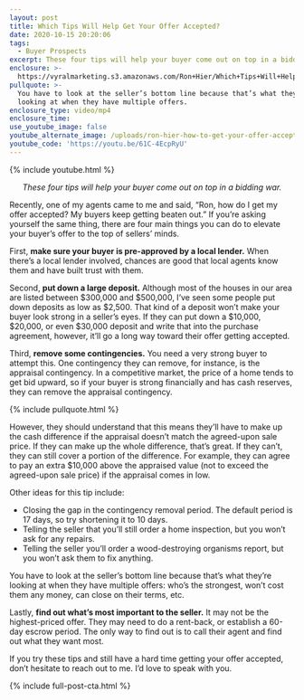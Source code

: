 ```yaml
---
layout: post
title: Which Tips Will Help Get Your Offer Accepted?
date: 2020-10-15 20:20:06
tags:
  - Buyer Prospects
excerpt: These four tips will help your buyer come out on top in a bidding war.
enclosure: >-
  https://vyralmarketing.s3.amazonaws.com/Ron+Hier/Which+Tips+Will+Help+Get+Your+Offer+Accepted_.mp4
pullquote: >-
  You have to look at the seller’s bottom line because that’s what they’re
  looking at when they have multiple offers.
enclosure_type: video/mp4
enclosure_time:
use_youtube_image: false
youtube_alternate_image: /uploads/ron-hier-how-to-get-your-offer-accepted-yt.jpg
youtube_code: 'https://youtu.be/61C-4EcpRyU'
---
```


{% include youtube.html %}

<p style="text-align: center;"><em>These four tips will help your buyer come out on top in a bidding war.</em></p>

Recently, one of my agents came to me and said, “Ron, how do I get my offer accepted? My buyers keep getting beaten out.” If you’re asking yourself the same thing, there are four main things you can do to elevate your buyer’s offer to the top of sellers’ minds.&nbsp;

First, **make sure your buyer is pre-approved by a local lender.** When there’s a local lender involved, chances are good that local agents know them and have built trust with them.&nbsp;

Second, **put down a large deposit.** Although most of the houses in our area are listed between $300,000 and $500,000, I’ve seen some people put down deposits as low as $2,500. That kind of a deposit won’t make your buyer look strong in a seller’s eyes. If they can put down a $10,000, $20,000, or even $30,000 deposit and write that into the purchase agreement, however, it’ll go a long way toward their offer getting accepted.&nbsp;

Third, **remove some contingencies.** You need a very strong buyer to attempt this. One contingency they can remove, for instance, is the appraisal contingency. In a competitive market, the price of a home tends to get bid upward, so if your buyer is strong financially and has cash reserves, they can remove the appraisal contingency.&nbsp;

{% include pullquote.html %}

However, they should understand that this means they’ll have to make up the cash difference if the appraisal doesn’t match the agreed-upon sale price. If they can make up the whole difference, that’s great. If they can’t, they can still cover a portion of the difference. For example, they can agree to pay an extra $10,000 above the appraised value (not to exceed the agreed-upon sale price) if the appraisal comes in low.&nbsp;

Other ideas for this tip include:

* Closing the gap in the contingency removal period. The default period is 17 days, so try shortening it to 10 days.
* Telling the seller that you’ll still order a home inspection, but you won’t ask for any repairs.&nbsp;
* Telling the seller you’ll order a wood-destroying organisms report, but you won’t ask them to fix anything.

You have to look at the seller’s bottom line because that’s what they’re looking at when they have multiple offers: who’s the strongest, won’t cost them any money, can close on their terms, etc.&nbsp;

Lastly, **find out what’s most important to the seller.** It may not be the highest-priced offer. They may need to do a rent-back, or establish a 60-day escrow period. The only way to find out is to call their agent and find out what they want most.&nbsp;

If you try these tips and still have a hard time getting your offer accepted, don’t hesitate to reach out to me. I’d love to speak with you.&nbsp;

{% include full-post-cta.html %}